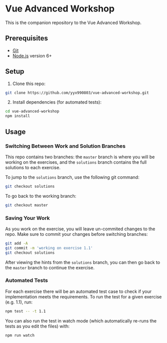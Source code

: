 # Vue Advanced Workshop

This is the companion repository to the Vue Advanced Workshop.

## Prerequisites

- [Git](https://git-scm.com/)
- [Node.js](https://nodejs.org/en/) version 6+

## Setup

1. Clone this repo:

  ``` bash
  git clone https://github.com/yyx990803/vue-advanced-workshop.git
  ```

2. Install dependencies (for automated tests):

  ``` bash
  cd vue-advanced-workshop
  npm install
  ```

## Usage

### Switching Between Work and Solution Branches

This repo contains two branches: the `master` branch is where you will be working on the exercises, and the `solutions` branch contains the full solutions to each exercise.

To jump to the `solutions` branch, use the following git command:

``` bash
git checkout solutions
```

To go back to the working branch:

``` bash
git checkout master
```

### Saving Your Work

As you work on the exercise, you will leave un-commited changes to the repo. Make sure to commit your changes before switching branches:

``` bash
git add -A
git commit -m 'working on exercise 1.1'
git checkout solutions
```

After viewing the hints from the `solutions` branch, you can then go back to the `master` branch to continue the exercise.

### Automated Tests

For each exercise there will be an automated test case to check if your implementation meets the requirements. To run the test for a given exercise (e.g. 1.1), run:

``` bash
npm test -- -t 1.1
```

You can also run the test in watch mode (which automatically re-runs the tests as you edit the files) with:

``` bash
npm run watch
```